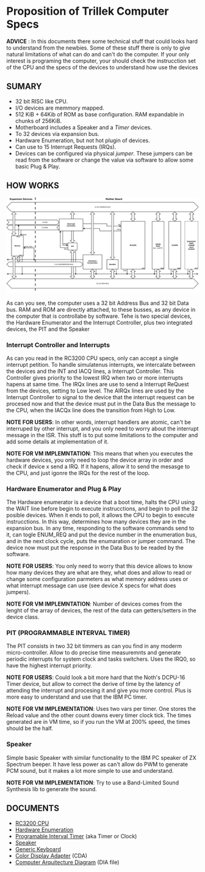 Proposition of Trillek Computer Specs
=====================================

**ADVICE** : In this documents there some technical stuff that could looks hard to understand from the newbies. 
Some of these stuff there is only to give natural limitations of what can do and can't do the computer. If your only interest is programing the computer, 
your should check the instrucction set of the CPU and the specs of the devices to understand how use the devices

SUMARY
------

- 32 bit RISC like CPU.
- I/O devices are memmory mapped.
- 512 KiB + 64Kib of ROM as base configuration. RAM expandable in chunks of 256KiB.
- Motherboard includes a Speaker and a *Timer* devices.
- To 32 devices via expansion bus.
- Hardware Enumeration, but not hot plugin of devices.
- Can use to 15 Interrupt Requests (IRQs).
- Devices can be configured via physical *jumper*. These jumpers can be read from 
  the software or change the value via software to allow some basic Plug & Play.


HOW WORKS
---------
![Computer Arquitecture Diagram](./computer.png "Diagram")

As can you see, the computer uses a 32 bit Address Bus and 32 bit Data bus. RAM and ROM are 
directly attached, to these busses, as any device in the computer that is controllabe by software.
Tehe is two special devices, the Hardware Enumerator and the Interrupt Controller, plus two 
integrated devices, the PIT and the Speaker

### Interrupt Controller and Interrupts

As can you read in the RC3200 CPU specs, only can accept a single interrupt petition. 
To handle simulatenus interrupts, we intercalate between the devices and the INT and IACQ lines, 
a Interrupt Controller. This Controller gives priority to the lowest IRQ when two or more interrupts
hapens at same time. The IRQx lines are use to send a Interrupt ReQuest from the devices, 
setting to Low level. The AIRQx lines are used by the Interrupt Controller to signal to the device 
that the interrupt request can be procesed now and that the device must put in the Data Bus the 
message to the CPU, when the IACQx line does the transition from High to Low.

**NOTE FOR USERS**: In other words, interrupt handlers are atomic, can't be interruped by other 
interrupt, and you only need to worry about the interrupt message in the ISR. This stuff is to put 
some limitations to the computer and add some details at implementation of it.

**NOTE FOR VM IMPLEMNTATION**: This means that when you executes the hardware devices, you only 
need to loop the device array in order and check if device x send a IRQ. If it hapens, allow it 
to send the mesasge to the CPU, and just igonre the IRQs for the rest of the loop.

### Hardware Enumerator and Plug & Play

The Hardware enumerator is a device that a boot time, halts the CPU using the WAIT line before 
begin to execute instrucctions, and begin to poll the 32 posible devices. When it ends to poll, 
it allows the CPU to begin to execute instrucctions. In this way, determines how many devices 
they are in the expansion bus.
In any time, responding to the software commands send to it, can togle ENUM_REQ and put the 
device number in the enumeration bus, and in the next clock cycle, puts the enumaration or 
jumper command. The device now must put the response in the Data Bus to be readed by the software.

**NOTE FOR USERS**: You only need to worry that this device allows to know how many devices they are
what are they, what does and allow to read or change some configuration parmeters as what 
memory address uses or what interrupt message can use (see device X specs for what does jumpers).

**NOTE FOR VM IMPLEMNTATION**: Number of devices comes from the lenght of the array of devices, 
the rest of the data can getters/setters in the device class.

### PIT (PROGRAMMABLE INTERVAL TIMER)

The PIT consists in two 32 bit timmers as can you find in any moderm micro-controller. Allow to 
do precise time measuremnts and generate periodic interrupts for system clock and tasks switchers.
Uses the IRQ0, so have the highest interrupt priority.

**NOTE FOR USERS**: Could look a bit more hard that the Noth's DCPU-16 Timer device, but 
allow to correct the derive of time by the latency of attending the interrupt and procesing 
it and give you more control. Plus is more easy to understand and use that the IBM PC timer.

**NOTE FOR VM IMPLEMENTATION**: Uses two vars per timer. One stores the Reload value and the 
other count downs every timer clock tick. The times generated are in VM time, so if you run 
the VM at 200% speed, the times should be the half.

### Speaker
Simple basic Speaker with similar functionality to the IBM PC speaker of ZX Spectrum beeper. It 
have less power as can't allow do PWM to generate PCM sound, but it makes a lot more simple 
to use and understand.

**NOTE FOR VM IMPLEMENTATION**: Try to use a Band-Limited Sound Synthesis lib to generate the sound. 

DOCUMENTS
---------

- [RC3200 CPU](./RC3200.md)
- [Hardware Enumeration](./Hardware_Enumeration.md)
- [Programable Interval Timer](./Timers.md) (aka Timer or Clock)
- [Speaker](./Speaker.md)
- [Generic Keyboard](./Keyboard.md)
- [Color Display Adapter](./CDA.md) (CDA)
- [Computer Arquitecture Diagram](./computer.dia) (DIA file)
